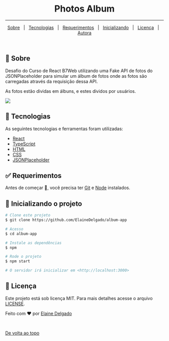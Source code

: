 

<h1 align="center">Photos Album </h1>

<hr> 

<p align="center">
  <a href="#dart-about">Sobre</a> &#xa0; | &#xa0; 
  <a href="#rocket-technologies">Tecnologias</a> &#xa0; | &#xa0;
  <a href="#white_check_mark-requirements">Requerimentos</a> &#xa0; | &#xa0;
  <a href="#checkered_flag-starting">Inicializando</a> &#xa0; | &#xa0;
  <a href="#memo-license">Licença</a> &#xa0; | &#xa0;
  <a href="https://github.com/ElaineDelgado" target="_blank">Autora</a>
</p>

<br>

## :dart: Sobre ##

<p>Desafio do Curso de React B7Web utilizando uma Fake API de fotos do JSONPlaceholder para simular um álbum de fotos onde as fotos são carregadas através da requisição dessa API.</p>
<p> As fotos estão dividas em álbuns, e estes dividos por usuários.</p>

<img src="https://i.imgur.com/sVIOtoK.png"/>

## :rocket: Tecnologias ##

As seguintes tecnologias e ferramentas foram utilizadas:

- [React](https://pt-br.reactjs.org/)
- [TypeScript](https://www.typescriptlang.org/)
- [HTML](https://developer.mozilla.org/pt-BR/docs/Web/HTML)
- [CSS](https://developer.mozilla.org/pt-BR/docs/Web/CSS) 
- [JSONPlaceholder](https://jsonplaceholder.typicode.com/)

## :white_check_mark: Requerimentos ##

Antes de começar :checkered_flag:, você precisa ter [Git](https://git-scm.com) e [Node](https://nodejs.org/en/) instalados.

## :checkered_flag: Inicializando o projeto ##

```bash
# Clone este projeto
$ git clone https://github.com/ElaineDelgado/album-app

# Acesso
$ cd album-app

# Instale as dependências
$ npm

# Rode o projeto
$ npm start

# O servidor irá inicializar em <http://localhost:3000>
```

## :memo: Licença ##

Este projeto está sob licença MIT. Para mais detalhes acesse o  arquivo [LICENSE](LICENSE.md).


Feito com :heart: por <a href="https://github.com/ElaineDelgado" target="_blank">Elaine Delgado</a>

&#xa0;

<a href="#top">De volta ao topo</a>
